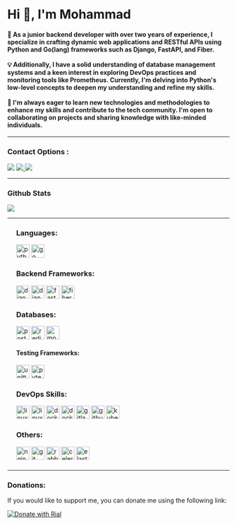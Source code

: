 <h1>Hi 👋, I'm Mohammad</h1>

<h4>
🚀 As a junior backend developer with over two years of experience, I specialize in crafting dynamic web applications and RESTful APIs using Python and Go(lang) frameworks such as Django, FastAPI, and Fiber.
<br><br>
💡 Additionally, I have a solid understanding of database management systems and a keen interest in exploring DevOps practices and monitoring tools like Prometheus. Currently, I'm delving into Python's low-level concepts to deepen my understanding and refine my skills.
<br><br>
🌟 I'm always eager to learn new technologies and methodologies to enhance my skills and contribute to the tech community. I'm open to collaborating on projects and sharing knowledge with like-minded individuals.
</h4>
<hr>

<h3 align="left">Contact Options : </h3>
<a href="https://t.me/El_mohamad"><img src="https://img.shields.io/badge/Telegram-2CA5E0?style=for-the-badge&logo=telegram&logoColor=white"></a>
<a href="mailto:liaghimohamad69@gmail.com"><img src="https://img.shields.io/badge/Gmail-D14836?style=for-the-badge&logo=gmail&logoColor=white" /> </a>
<a href="https://www.linkedin.com/in/mohamad-liyaghi/"><img src="https://img.shields.io/badge/LinkedIn-0077B5?style=for-the-badge&logo=linkedin&logoColor=white"></a>

<hr>


<h3>Github Stats</h3>

![](https://github-profile-summary-cards.vercel.app/api/cards/profile-details?username=mohamad-liyaghi&theme=blueberry)

<hr>

<div>
    <div style="margin: 20px;">
    <h3>Languages:</h3>
        <img style="height:30px;" alt="python" src="https://img.shields.io/badge/Python-030903.svg?style=flat&logo=python&logoColor=yellow">
        <img style="height:30px;" alt="go" src="https://img.shields.io/badge/Go-030903.svg?style=flat&logo=go&logoColor=blue">
    <h3>Backend Frameworks:</h3>
        <img style="height:30px;" alt="django" src="https://img.shields.io/badge/Django-030903.svg?style=flat&logo=django&logoColor=green">
        <img style="height:30px;" alt="django-rest" src="https://img.shields.io/badge/DjangoRestFrameWork-030903.svg?style=flat&logo=django&logoColor=white">
        <img style="height:30px;" alt="fastapi" src="https://img.shields.io/badge/FastAPI-030903.svg?style=flat&logo=fastapi&logoColor=green">
        <img style="height:30px;" alt="fiber" src="https://img.shields.io/badge/Fiber-030903.svg?style=flat&logo=fiber&logoColor=green">
    <br><h3>Databases:</h3>
        <img style="height:30px;" alt="postgres" src="https://img.shields.io/badge/PostgreSQL-030903.svg?style=flat&logo=postgresql&logoColor=blue">
        <img style="height:30px;" alt="redis" src="https://img.shields.io/badge/Redis-030903.svg?style=plasic&logo=redis&logoColor=red">
        <img style="height:30px;" alt="mongodb" src="https://img.shields.io/badge/mongodb-030903.svg?style=plasic&logo=mongodb&logoColor=green">
       <h4>Testing Frameworks:</h4>
        <img style="height:30px;" alt="unittest" src="https://img.shields.io/badge/Unittest-030903.svg?style=plasic&logo=unittest&logoColor=blue">
        <img style="height:30px;" alt="pytest" src="https://img.shields.io/badge/pytest-030903.svg?style=plasic&logo=pytest&logoColor=aqua">
    <h3>DevOps Skills:</h3>
        <img style="height:30px;" alt="linux" src="https://img.shields.io/badge/linux-030903.svg?style=flat&logo=Linux">
        <img style="height:30px;" alt="linux-bash" src="https://img.shields.io/badge/Bash%20Script-030903?style=for-the-badge&logo=GNU%20Bash&logoColor=white">
        <img style="height:30px;" alt="docker" src="https://img.shields.io/badge/Docker-030903.svg?style=plasic&logo=docker&logoColor=blue">
        <img style="height:30px;" alt="docker-compose" src="https://img.shields.io/badge/DockerCompose-030903.svg?style=plasic&logo=docker&logoColor=orange">
        <img style="height:30px;" alt="gitlab-ci" src="https://img.shields.io/badge/Gitlab-ci-030903.svg?style=plasic&logo=GitLab">
        <img style="height:30px;" alt="github-actions" src="https://img.shields.io/badge/Github%20Actions-030903.svg?style=plasic&logo=github-actions&logoColor=green">
        <img style="height:30px;" alt="kubernetes" src="https://img.shields.io/badge/Kubernetes-030903.svg?style=plasic&logo=kubernetes&logoColor=blue">
    <br>
    <h3>Others:</h3>
        <img style="height:30px;" alt="nginx" src="https://img.shields.io/badge/nginx-030903.svg?style=flat&logo=nginx&logoColor=green">
        <img style="height:30px;" alt="git" src="https://img.shields.io/badge/Git-030903.svg?style=plasic&logo=git&logoColor=orange">
        <img style="height:30px;" alt="rabbitmq" src="https://img.shields.io/badge/rabbitmq-030903.svg?style=flat&logo=rabbitmq&logoColor=orange">
        <img style="height:30px;" alt="celery" src="https://img.shields.io/badge/celery-030903.svg?style=flat&logo=celery&logoColor=green">
        <img style="height:30px;" alt="elasticsearch" src="https://img.shields.io/badge/Elasticsearch-030903.svg?style=flat&logo=elasticsearch&logoColor=white">
    </div>
</div>

<hr>
<h3>Donations:</h3>

If you would like to support me, you can donate me using the following link:

[![Donate with Rial](https://img.shields.io/badge/Donate-FFDD00?style=for-the-badge&logo=buy-me-a-coffee&logoColor=black)](https://www.coffeete.ir/mohamad_liyaghi)



